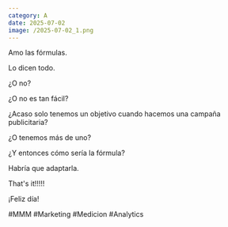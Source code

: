 ```yaml
--- 
category: A 
date: 2025-07-02 
image: /2025-07-02_1.png 
--- 
```


Amo las fórmulas. 

Lo dicen todo. 

¿O no?

¿O no es tan fácil?

¿Acaso solo tenemos un objetivo cuando hacemos una campaña publicitaria?

¿O tenemos más de uno?

¿Y entonces cómo sería la fórmula?

Habría que adaptarla. 

That's it!!!!!

¡Feliz día!

#MMM #Marketing #Medicion #Analytics